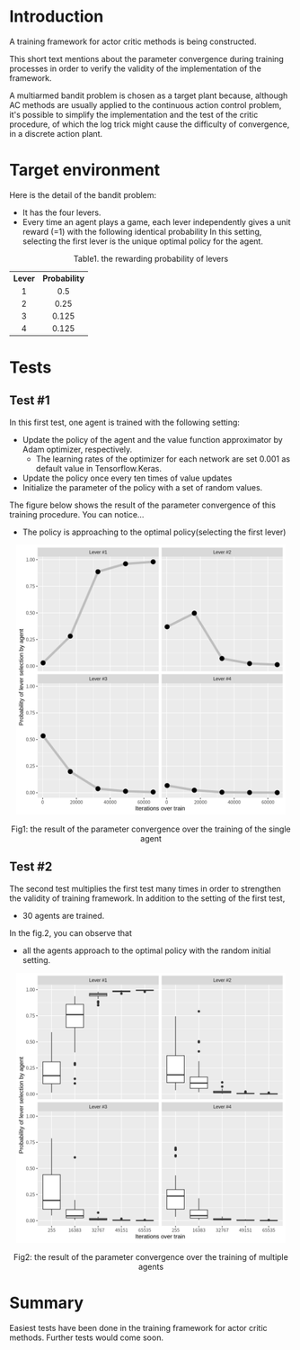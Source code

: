 
# Introduction 

A training framework for actor critic methods is being constructed.

This short text mentions about the parameter convergence during training processes
in order to verify the validity of the implementation of the framework.

A multiarmed bandit problem is chosen as a target plant
because, although AC methods are usually applied to the continuous action control problem,
it's possible to simplify the implementation and the test of the critic procedure,
of which the log trick might cause the difficulty of convergence,
in a discrete action plant.

# Target environment

Here is the detail of the bandit problem:
- It has the four levers.
- Every time an agent plays a game, each lever independently gives a unit reward (=1) with the following identical probability
In this setting, selecting the first lever is the unique optimal policy for the agent.

<div align="center">
<p>
Table1. the rewarding probability of levers
</p>

<p>
<table>
<tr>
<th>Lever</th><th>Probability</th>
</tr>
<tr><td align="center">1    </td><td align="center">  0.5      </td></tr>
<tr><td align="center">2    </td><td align="center">  0.25     </td></tr>
<tr><td align="center">3    </td><td align="center">  0.125    </td></tr>
<tr><td align="center">4    </td><td align="center">  0.125    </td></tr>
</table>
</p>
</div>


# Tests

## Test #1

In this first test,
one agent is trained with the following setting:
- Update the policy of the agent and the value function approximator by Adam optimizer, respectively.
	- The learning rates of the optimizer for each network are set 0.001 as default value in Tensorflow.Keras.
- Update the policy once every ten times of value updates
- Initialize the parameter of the policy with a set of random values.

The figure below shows the result of the parameter convergence of this training procedure.
You can notice...
- The policy is approaching to the optimal policy(selecting the first lever)

<div align="center">
<p>
<img src="./img/fig001.png" width="480px">
</p>

<p>
Fig1: the result of the parameter convergence over the training of the single agent
</p>
</div>

## Test #2

The second test multiplies the first test many times
in order to strengthen the validity of training framework.
In addition to the setting of the first test,
- 30 agents are trained.

In the fig.2, you can observe that 
- all the agents approach to the optimal policy with the random initial setting.

<div align="center">
<p>
<img src="./img/fig002.png" width="480px">
</p>

<p>
Fig2: the result of the parameter convergence over the training of multiple agents
</p>
</div>

# Summary

Easiest tests have been done in the training framework for actor critic methods.
Further tests would come soon.





